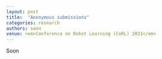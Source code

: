 ```yaml
---
layout: post
title:  "Anonymous submissions"
categories: research
authors: soon
venue: <em>Conference on Robot Learning (CoRL) 2021</em>
---
```

Soon